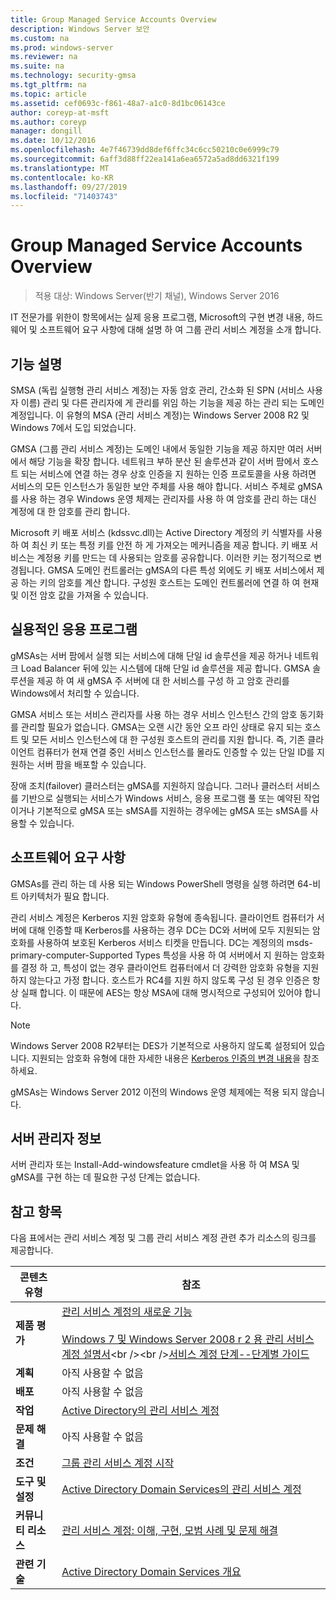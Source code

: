 ```yaml
---
title: Group Managed Service Accounts Overview
description: Windows Server 보안
ms.custom: na
ms.prod: windows-server
ms.reviewer: na
ms.suite: na
ms.technology: security-gmsa
ms.tgt_pltfrm: na
ms.topic: article
ms.assetid: cef0693c-f861-48a7-a1c0-8d1bc06143ce
author: coreyp-at-msft
ms.author: coreyp
manager: dongill
ms.date: 10/12/2016
ms.openlocfilehash: 4e7f46739dd8def6ffc34c6cc50210c0e6999c79
ms.sourcegitcommit: 6aff3d88ff22ea141a6ea6572a5ad8dd6321f199
ms.translationtype: MT
ms.contentlocale: ko-KR
ms.lasthandoff: 09/27/2019
ms.locfileid: "71403743"
---
```

# <a name="group-managed-service-accounts-overview"></a>Group Managed Service Accounts Overview

>적용 대상: Windows Server(반기 채널), Windows Server 2016

IT 전문가를 위한이 항목에서는 실제 응용 프로그램, Microsoft의 구현 변경 내용, 하드웨어 및 소프트웨어 요구 사항에 대해 설명 하 여 그룹 관리 서비스 계정을 소개 합니다.


## <a name="BKMK_OVER"></a>기능 설명
SMSA (독립 실행형 관리 서비스 계정)는 자동 암호 관리, 간소화 된 SPN (서비스 사용자 이름) 관리 및 다른 관리자에 게 관리를 위임 하는 기능을 제공 하는 관리 되는 도메인 계정입니다. 이 유형의 MSA (관리 서비스 계정)는 Windows Server 2008 R2 및 Windows 7에서 도입 되었습니다.

GMSA (그룹 관리 서비스 계정)는 도메인 내에서 동일한 기능을 제공 하지만 여러 서버에서 해당 기능을 확장 합니다. 네트워크 부하 분산 된 솔루션과 같이 서버 팜에서 호스트 되는 서비스에 연결 하는 경우 상호 인증을 지 원하는 인증 프로토콜을 사용 하려면 서비스의 모든 인스턴스가 동일한 보안 주체를 사용 해야 합니다. 서비스 주체로 gMSA를 사용 하는 경우 Windows 운영 체제는 관리자를 사용 하 여 암호를 관리 하는 대신 계정에 대 한 암호를 관리 합니다.

Microsoft 키 배포 서비스 \(kdssvc.dll\)는 Active Directory 계정의 키 식별자를 사용 하 여 최신 키 또는 특정 키를 안전 하 게 가져오는 메커니즘을 제공 합니다. 키 배포 서비스는 계정용 키를 만드는 데 사용되는 암호를 공유합니다. 이러한 키는 정기적으로 변경됩니다. GMSA 도메인 컨트롤러는 gMSA의 다른 특성 외에도 키 배포 서비스에서 제공 하는 키의 암호를 계산 합니다.  구성원 호스트는 도메인 컨트롤러에 연결 하 여 현재 및 이전 암호 값을 가져올 수 있습니다.

## <a name="BKMK_APP"></a>실용적인 응용 프로그램
gMSAs는 서버 팜에서 실행 되는 서비스에 대해 단일 id 솔루션을 제공 하거나 네트워크 Load Balancer 뒤에 있는 시스템에 대해 단일 id 솔루션을 제공 합니다. GMSA 솔루션을 제공 하 여 새 gMSA 주 서버에 대 한 서비스를 구성 하 고 암호 관리를 Windows에서 처리할 수 있습니다.

GMSA 서비스 또는 서비스 관리자를 사용 하는 경우 서비스 인스턴스 간의 암호 동기화를 관리할 필요가 없습니다. GMSA는 오랜 시간 동안 오프 라인 상태로 유지 되는 호스트 및 모든 서비스 인스턴스에 대 한 구성원 호스트의 관리를 지원 합니다. 즉, 기존 클라이언트 컴퓨터가 현재 연결 중인 서비스 인스턴스를 몰라도 인증할 수 있는 단일 ID를 지원하는 서버 팜을 배포할 수 있습니다.

장애 조치(failover) 클러스터는 gMSA를 지원하지 않습니다. 그러나 클러스터 서비스를 기반으로 실행되는 서비스가 Windows 서비스, 응용 프로그램 풀 또는 예약된 작업이거나 기본적으로 gMSA 또는 sMSA를 지원하는 경우에는 gMSA 또는 sMSA를 사용할 수 있습니다.

## <a name="BKMK_SOFT"></a>소프트웨어 요구 사항

GMSAs를 관리 하는 데 사용 되는 Windows PowerShell 명령을 실행 하려면 64\-비트 아키텍처가 필요 합니다.

관리 서비스 계정은 Kerberos 지원 암호화 유형에 종속됩니다. 클라이언트 컴퓨터가 서버에 대해 인증할 때 Kerberos를 사용하는 경우 DC는 DC와 서버에 모두 지원되는 암호화를 사용하여 보호된 Kerberos 서비스 티켓을 만듭니다. DC는 계정의의 msds-primary-computer\-Supported Types 특성을 사용 하 여 서버에서 지 원하는 암호화를 결정 하 고, 특성이 없는 경우 클라이언트 컴퓨터에서 더 강력한 암호화 유형을 지원 하지 않는다고 가정 합니다. 호스트가 RC4를 지원 하지 않도록 구성 된 경우 인증은 항상 실패 합니다. 이 때문에 AES는 항상 MSA에 대해 명시적으로 구성되어 있어야 합니다.

> [!NOTE]
> Windows Server 2008 R2부터는 DES가 기본적으로 사용하지 않도록 설정되어 있습니다. 지원되는 암호화 유형에 대한 자세한 내용은 [Kerberos 인증의 변경 내용](https://technet.microsoft.com/library/dd560670(WS.10).aspx)을 참조하세요.

gMSAs는 Windows Server 2012 이전의 Windows 운영 체제에는 적용 되지 않습니다.

## <a name="server-manager-information"></a>서버 관리자 정보
서버 관리자 또는 Install\-Add-windowsfeature cmdlet을 사용 하 여 MSA 및 gMSA를 구현 하는 데 필요한 구성 단계는 없습니다.

## <a name="BKMK_LINKS"></a>참고 항목
다음 표에서는 관리 서비스 계정 및 그룹 관리 서비스 계정 관련 추가 리소스의 링크를 제공합니다.

|콘텐츠 유형|참조|
|--------|-------|
|**제품 평가**|[관리 서비스 계정의 새로운 기능](what-s-new-for-managed-service-accounts.md)<br /><br />[Windows 7 및 Windows Server 2008 r 2 용 관리 서비스 계정 설명서](https://technet.microsoft.com/library/ff641731(v=ws.10).aspx)<br /><br />[서비스 계정 단계\-\-단계별 가이드](https://technet.microsoft.com/library/dd548356(v=ws.10).aspx)|
|**계획**|아직 사용할 수 없음|
|**배포**|아직 사용할 수 없음|
|**작업**|[Active Directory의 관리 서비스 계정](https://technet.microsoft.com/library/dd378925(v=ws.10).aspx)|
|**문제 해결**|아직 사용할 수 없음|
|**조건**|[그룹 관리 서비스 계정 시작](getting-started-with-group-managed-service-accounts.md)|
|**도구 및 설정**|[Active Directory Domain Services의 관리 서비스 계정](https://technet.microsoft.com/library/dd378925(v=WS.10).aspx)|
|**커뮤니티 리소스**|[관리 서비스 계정: 이해, 구현, 모범 사례 및 문제 해결](http://blogs.technet.com/b/askds/archive/2009/09/10/managed-service-accounts-understanding-implementing-best-practices-and-troubleshooting.aspx)|
|**관련 기술**|[Active Directory Domain Services 개요](active-directory-domain-services-overview.md)|


